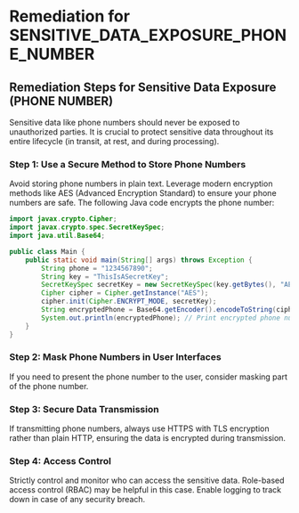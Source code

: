 # Remediation for SENSITIVE_DATA_EXPOSURE_PHONE_NUMBER

## Remediation Steps for Sensitive Data Exposure (PHONE NUMBER)
Sensitive data like phone numbers should never be exposed to unauthorized parties. It is crucial to protect sensitive data throughout its entire lifecycle (in transit, at rest, and during processing).

### Step 1: Use a Secure Method to Store Phone Numbers
Avoid storing phone numbers in plain text. Leverage modern encryption methods like AES (Advanced Encryption Standard) to ensure your phone numbers are safe. The following Java code encrypts the phone number:

```java
import javax.crypto.Cipher;
import javax.crypto.spec.SecretKeySpec;
import java.util.Base64;

public class Main {
    public static void main(String[] args) throws Exception {
        String phone = "1234567890";
        String key = "ThisIsASecretKey";
        SecretKeySpec secretKey = new SecretKeySpec(key.getBytes(), "AES");
        Cipher cipher = Cipher.getInstance("AES");
        cipher.init(Cipher.ENCRYPT_MODE, secretKey);
        String encryptedPhone = Base64.getEncoder().encodeToString(cipher.doFinal(phone.getBytes()));
        System.out.println(encryptedPhone); // Print encrypted phone number
    }
}
```

### Step 2: Mask Phone Numbers in User Interfaces
If you need to present the phone number to the user, consider masking part of the phone number. 

### Step 3: Secure Data Transmission
If transmitting phone numbers, always use HTTPS with TLS encryption rather than plain HTTP, ensuring the data is encrypted during transmission.


### Step 4: Access Control
Strictly control and monitor who can access the sensitive data. Role-based access control (RBAC) may be helpful in this case. Enable logging to track down in case of any security breach.
